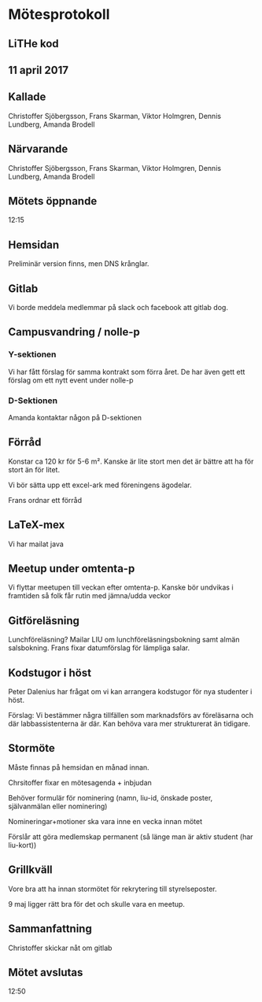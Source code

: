 # Mötesprotokoll
## LiTHe kod
## 11 april 2017

## Kallade
Christoffer Sjöbergsson, Frans Skarman, Viktor Holmgren, Dennis Lundberg, Amanda Brodell

## Närvarande
Christoffer Sjöbergsson, Frans Skarman, Viktor Holmgren, Dennis Lundberg, Amanda Brodell

## Mötets öppnande
12:15

## Hemsidan
Preliminär version finns, men DNS krånglar.

## Gitlab
Vi borde meddela medlemmar på slack och facebook att gitlab dog.

## Campusvandring / nolle-p
### Y-sektionen
Vi har fått förslag för samma kontrakt som förra året. De har även gett ett förslag
om ett nytt event under nolle-p

### D-Sektionen
Amanda kontaktar någon på D-sektionen

## Förråd
Konstar ca 120 kr för 5-6 m². Kanske är lite stort men det är bättre att ha för
stort än för litet.

Vi bör sätta upp ett excel-ark med föreningens ägodelar.

Frans ordnar ett förråd

## LaTeX-mex
Vi har mailat java

## Meetup under omtenta-p
Vi flyttar meetupen till veckan efter omtenta-p. Kanske bör undvikas i framtiden
så folk får rutin med jämna/udda veckor

## Gitföreläsning

Lunchföreläsning? Mailar LIU om lunchföreläsningsbokning samt almän salsbokning.
Frans fixar datumförslag för lämpliga salar.

## Kodstugor i höst
Peter Dalenius har frågat om vi kan arrangera kodstugor för nya studenter i höst.

Förslag:
Vi bestämmer några tillfällen som marknadsförs av föreläsarna och där labbassistenterna
är där. Kan behöva vara mer strukturerat än tidigare.

## Stormöte
Måste finnas på hemsidan en månad innan.

Chrsitoffer fixar en mötesagenda + inbjudan

Behöver formulär för nominering 
(namn, liu-id, önskade poster, självanmälan eller nominering)

Nomineringar+motioner ska vara inne en vecka innan mötet

Förslår att göra medlemskap permanent (så länge man är aktiv student (har liu-kort))


## Grillkväll
Vore bra att ha innan stormötet för rekrytering till styrelseposter.

9 maj ligger rätt bra för det och skulle vara en meetup.

## Sammanfattning
Christoffer skickar nåt om gitlab


## Mötet avslutas
12:50

